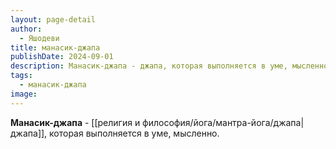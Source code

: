 ```yaml
---
layout: page-detail
author:
  - Яшодеви
title: манасик-джапа
publishDate: 2024-09-01
description: Манасик-джапа - джапа, которая выполняется в уме, мысленно.
tags:
  - манасик-джапа
image:
---
```

**Манасик-джапа** - [[религия и философия/йога/мантра-йога/джапа|джапа]], которая выполняется в уме, мысленно.


